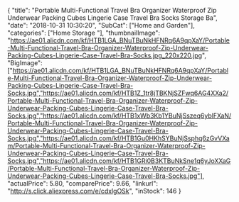 {
	"title": "Portable Multi-Functional Travel Bra Organizer Waterproof Zip Underwear Packing Cubes Lingerie Case Travel Bra Socks Storage Ba",
	"date": "2018-10-31 10:30:20",
	"SubCat": ["Home and Garden"],
	"categories": ["Home Storage "],
	"thumbnailImage": "https://ae01.alicdn.com/kf/HTB1LGA_BNuTBuNkHFNRq6A9qpXaY/Portable-Multi-Functional-Travel-Bra-Organizer-Waterproof-Zip-Underwear-Packing-Cubes-Lingerie-Case-Travel-Bra-Socks.jpg_220x220.jpg",
	"BigImage": ["https://ae01.alicdn.com/kf/HTB1LGA_BNuTBuNkHFNRq6A9qpXaY/Portable-Multi-Functional-Travel-Bra-Organizer-Waterproof-Zip-Underwear-Packing-Cubes-Lingerie-Case-Travel-Bra-Socks.jpg","https://ae01.alicdn.com/kf/HTB1Z_1tr8jTBKNjSZFwq6AG4XXa2/Portable-Multi-Functional-Travel-Bra-Organizer-Waterproof-Zip-Underwear-Packing-Cubes-Lingerie-Case-Travel-Bra-Socks.jpg","https://ae01.alicdn.com/kf/HTB1xWb3Kb1YBuNjSszeq6yblFXaN/Portable-Multi-Functional-Travel-Bra-Organizer-Waterproof-Zip-Underwear-Packing-Cubes-Lingerie-Case-Travel-Bra-Socks.jpg","https://ae01.alicdn.com/kf/HTB1Gu0HKhSYBuNjSsphq6zGvVXam/Portable-Multi-Functional-Travel-Bra-Organizer-Waterproof-Zip-Underwear-Packing-Cubes-Lingerie-Case-Travel-Bra-Socks.jpg","https://ae01.alicdn.com/kf/HTB1GRi0B3KTBuNkSne1q6yJoXXaG/Portable-Multi-Functional-Travel-Bra-Organizer-Waterproof-Zip-Underwear-Packing-Cubes-Lingerie-Case-Travel-Bra-Socks.jpg"],
	"actualPrice": 5.80,
	"comparePrice": 9.66,
	"linkurl": "http://s.click.aliexpress.com/e/cdxlgOSk",
	"inStock": 146
}
